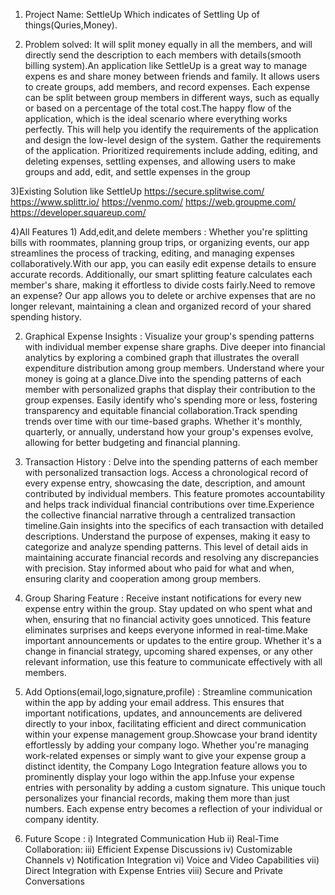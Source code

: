  1) Project Name: SettleUp 
    Which indicates of Settling Up of things(Quries,Money).

2) Problem solved: 
   It will split money equally in all the members, and will directly send the description to each members with details(smooth billing system).An application like SettleUp is a great way to manage expens es and share money between friends and family. It allows users to create groups, add members, and record expenses. Each expense can be split between group members in different ways, such as equally or based on a percentage of the total cost.The happy flow of the application, which is the ideal scenario where everything works perfectly. This will help you identify the requirements of the application and design the low-level design of the system. Gather the requirements of the application. Prioritized requirements include adding, editing, and deleting expenses, settling expenses, and allowing users to make groups and add, edit, and settle expenses in the group

3)Existing Solution like SettleUp
  https://secure.splitwise.com/
  https://www.splittr.io/
  https://venmo.com/
  https://web.groupme.com/
  https://developer.squareup.com/

4)All Features
    1) Add,edit,and delete members : Whether you're splitting bills with roommates, planning group trips, or organizing events, our app streamlines the process of tracking, editing, and managing expenses collaboratively.With our app, you can easily edit expense details to ensure accurate records. Additionally, our smart splitting feature calculates each member's share, making it effortless to divide costs fairly.Need to remove an expense? Our app allows you to delete or archive expenses that are no longer relevant, maintaining a clean and organized record of your shared spending history.
    
   2) Graphical Expense Insights : Visualize your group's spending patterns with individual member expense share graphs. Dive deeper into financial analytics by exploring a combined graph that illustrates the overall expenditure distribution among group members. Understand where your money is going at a glance.Dive into the spending patterns of each member with personalized graphs that display their contribution to the group expenses. Easily identify who's spending more or less, fostering transparency and equitable financial collaboration.Track spending trends over time with our time-based graphs. Whether it's monthly, quarterly, or annually, understand how your group's expenses evolve, allowing for better budgeting and financial planning.
   
   3) Transaction History : Delve into the spending patterns of each member with personalized transaction logs. Access a chronological record of every expense entry, showcasing the date, description, and amount contributed by individual members. This feature promotes accountability and helps track individual financial contributions over time.Experience the collective financial narrative through a centralized transaction timeline.Gain insights into the specifics of each transaction with detailed descriptions. Understand the purpose of expenses, making it easy to categorize and analyze spending patterns. This level of detail aids in maintaining accurate financial records and resolving any discrepancies with precision. Stay informed about who paid for what and when, ensuring clarity and cooperation among group members.
   
   4) Group Sharing Feature : Receive instant notifications for every new expense entry within the group. Stay updated on who spent what and when, ensuring that no financial activity goes unnoticed. This feature eliminates surprises and keeps everyone informed in real-time.Make important announcements or updates to the entire group. Whether it's a change in financial strategy, upcoming shared expenses, or any other relevant information, use this feature to communicate effectively with all members.
   
   5) Add Options(email,logo,signature,profile) : Streamline communication within the app by adding your email address. This ensures that important notifications, updates, and announcements are delivered directly to your inbox, facilitating efficient and direct communication within your expense management group.Showcase your brand identity effortlessly by adding your company logo. Whether you're managing work-related expenses or simply want to give your expense group a distinct identity, the Company Logo Integration feature allows you to prominently display your logo within the app.Infuse your expense entries with personality by adding a custom signature. This unique touch personalizes your financial records, making them more than just numbers. Each expense entry becomes a reflection of your individual or company identity.
   
   6) Future Scope : 
      i) Integrated Communication Hub
      ii) Real-Time Collaboration:
      iii) Efficient Expense Discussions
      iv) Customizable Channels
      v) Notification Integration
      vi) Voice and Video Capabilities
      vii) Direct Integration with Expense Entries
      viii) Secure and Private Conversations

    